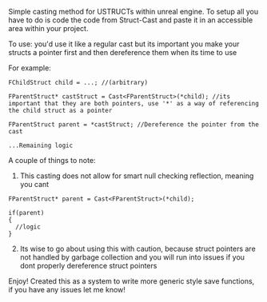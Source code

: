 Simple casting method for USTRUCTs within unreal engine. To setup all you have to do is code the code from Struct-Cast and paste it in an accessible area within your project. 

To use: you'd use it like a regular cast but its important you make your structs a pointer first and then dereference them when its time to use


For example: 

```
FChildStruct child = ...; //(arbitrary) 

FParentStruct* castStruct = Cast<FParentStruct>(*child); //its important that they are both pointers, use '*' as a way of referencing the child struct as a pointer

FParentStruct parent = *castStruct; //Dereference the pointer from the cast

...Remaining logic

```

A couple of things to note: 

1. This casting does not allow for smart null checking reflection, meaning you cant 

```
FParentStruct* parent = Cast<FParentStruct>(*child);

if(parent)
{
  //logic
}

```

2. Its wise to go about using this with caution, because struct pointers are not handled by garbage collection and you will run into issues if you dont properly dereference struct pointers

Enjoy! Created this as a system to write more generic style save functions, if you have any issues let me know! 
